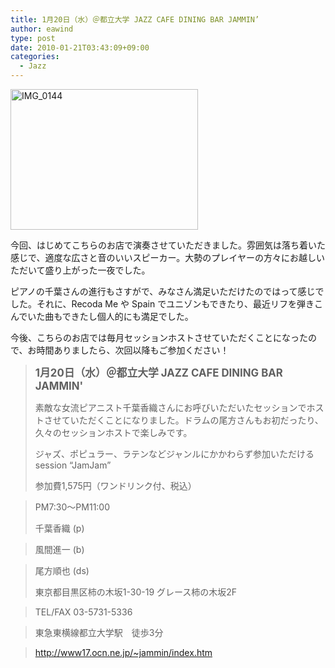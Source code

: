```yaml
---
title: 1月20日（水）＠都立大学 JAZZ CAFE DINING BAR JAMMIN’
author: eawind
type: post
date: 2010-01-21T03:43:09+09:00
categories:
  - Jazz
---
```

<span class="mt-enclosure mt-enclosure-image" style="display: inline;"><a href="/img/2010/01/IMG_0144.jpg"><img class="alignnone size-medium wp-image-879" src="/img/2010/01/IMG_0144.jpg" alt="IMG_0144" width="300" height="225" srcset="/img/2010/01/IMG_0144.jpg 300w, /img/2010/01/IMG_0144-1024x768.jpg 1024w" sizes="(max-width: 300px) 100vw, 300px" /></a></span>

今回、はじめてこちらのお店で演奏させていただきました。雰囲気は落ち着いた感じで、適度な広さと音のいいスピーカー。大勢のプレイヤーの方々にお越しいただいて盛り上がった一夜でした。

ピアノの千葉さんの進行もさすがで、みなさん満足いただけたのではって感じでした。それに、Recoda Me や Spain でユニゾンもできたり、最近リフを弾きこんでいた曲もできたし個人的にも満足でした。

今後、こちらのお店では毎月セッションホストさせていただくことになったので、お時間ありましたら、次回以降もご参加ください！

> **<big>1月20日（水）＠都立大学 JAZZ CAFE DINING BAR JAMMIN'</big>**
>
> 素敵な女流ピアニスト千葉香織さんにお呼びいただいたセッションでホストさせていただくことになりました。ドラムの尾方さんもお初だったり、久々のセッションホストで楽しみです。
>
> ジャズ、ポピュラー、ラテンなどジャンルにかかわらず参加いただけるsession &#8220;JamJam&#8221;
>
> 参加費1,575円（ワンドリンク付、税込）

> PM7:30〜PM11:00
>
> 千葉香織 (p)

> 風間進一 (b)

> 尾方順也 (ds)
>
> 東京都目黒区柿の木坂1-30-19 グレース柿の木坂2F

> TEL/FAX 03-5731-5336

> 東急東横線都立大学駅　徒歩3分

> http://www17.ocn.ne.jp/~jammin/index.htm
